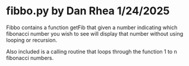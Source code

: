 # fibbo.py by Dan Rhea 1/24/2025

Fibbo contains a function getFib that given a number indicating which
fibonacci number you wish to see will display that number without using 
looping or recursion.

Also included is a calling routine that loops through the
function 1 to n fibonacci numbers.